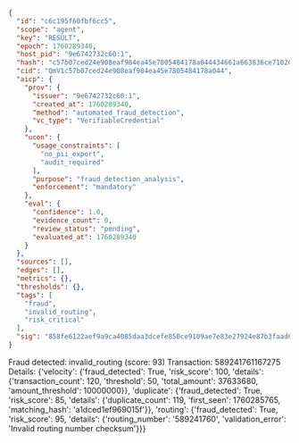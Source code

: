 ```json
{
  "id": "c6c195f60fbf6cc5",
  "scope": "agent",
  "key": "RESULT",
  "epoch": 1760289340,
  "host_pid": "9e6742732c60:1",
  "hash": "c57b07ced24e908eaf984ea45e7805484178a044434661a663836ce71020acb2",
  "cid": "QmV1c57b07ced24e908eaf984ea45e7805484178a044",
  "aicp": {
    "prov": {
      "issuer": "9e6742732c60:1",
      "created_at": 1760289340,
      "method": "automated_fraud_detection",
      "vc_type": "VerifiableCredential"
    },
    "ucon": {
      "usage_constraints": [
        "no_pii_export",
        "audit_required"
      ],
      "purpose": "fraud_detection_analysis",
      "enforcement": "mandatory"
    },
    "eval": {
      "confidence": 1.0,
      "evidence_count": 0,
      "review_status": "pending",
      "evaluated_at": 1760289340
    }
  },
  "sources": [],
  "edges": [],
  "metrics": {},
  "thresholds": {},
  "tags": [
    "fraud",
    "invalid_routing",
    "risk_critical"
  ],
  "sig": "858fe6122aef9a9ca4085daa3dcefe850ce9109ae7e83e27924e87b3faad6570"
}
```

Fraud detected: invalid_routing (score: 93)
Transaction: 589241761167275
Details: {'velocity': {'fraud_detected': True, 'risk_score': 100, 'details': {'transaction_count': 120, 'threshold': 50, 'total_amount': 37633680, 'amount_threshold': 10000000}}, 'duplicate': {'fraud_detected': True, 'risk_score': 85, 'details': {'duplicate_count': 119, 'first_seen': 1760285765, 'matching_hash': 'a1dced1ef969015f'}}, 'routing': {'fraud_detected': True, 'risk_score': 95, 'details': {'routing_number': '589241760', 'validation_error': 'Invalid routing number checksum'}}}